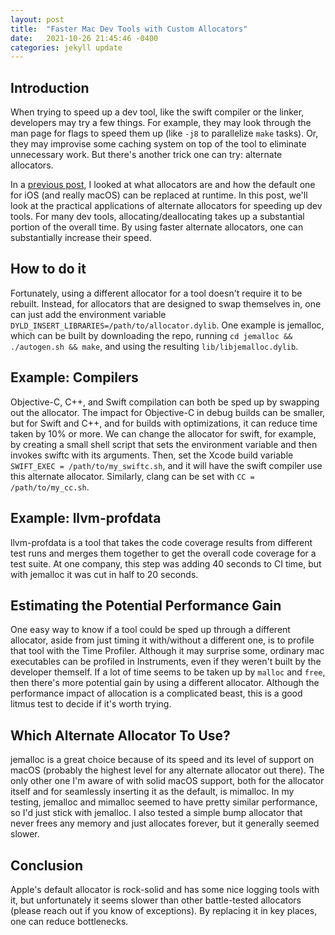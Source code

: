 ```yaml
---
layout: post
title:  "Faster Mac Dev Tools with Custom Allocators"
date:   2021-10-26 21:45:46 -0400
categories: jekyll update
---
```


## Introduction

When trying to speed up a dev tool, like the swift compiler or the linker, developers may try a few things. For example, they may look through the man page for flags to speed them up (like `-j8` to parallelize `make` tasks). Or, they may improvise some caching system on top of the tool to eliminate unnecessary work. But there's another trick one can try: alternate allocators.

In a [previous post](https://eisel.me/allocator), I looked at what allocators are and how the default one for iOS (and really macOS) can be replaced at runtime. In this post, we'll look at the practical applications of alternate allocators for speeding up dev tools. For many dev tools, allocating/deallocating takes up a substantial portion of the overall time. By using faster alternate allocators, one can substantially increase their speed.

## How to do it

Fortunately, using a different allocator for a tool doesn't require it to be rebuilt. Instead, for allocators that are designed to swap themselves in, one can just add the environment variable `DYLD_INSERT_LIBRARIES=/path/to/allocator.dylib`. One example is jemalloc, which can be built by downloading the repo, running `cd jemalloc && ./autogen.sh && make`, and using the resulting `lib/libjemalloc.dylib`.

## Example: Compilers

Objective-C, C++, and Swift compilation can both be sped up by swapping out the allocator. The impact for Objective-C in debug builds can be smaller, but for Swift and C++, and for builds with optimizations, it can reduce time taken by 10% or more. We can change the allocator for swift, for example, by creating a small shell script that sets the environment variable and then invokes swiftc with its arguments. Then, set the Xcode build variable `SWIFT_EXEC = /path/to/my_swiftc.sh`, and it will have the swift compiler use this alternate allocator. Similarly, clang can be set with `CC = /path/to/my_cc.sh`.

## Example: llvm-profdata

llvm-profdata is a tool that takes the code coverage results from different test runs and merges them together to get the overall code coverage for a test suite. At one company, this step was adding 40 seconds to CI time, but with jemalloc it was cut in half to 20 seconds.

## Estimating the Potential Performance Gain

One easy way to know if a tool could be sped up through a different allocator, aside from just timing it with/without a different one, is to profile that tool with the Time Profiler. Although it may surprise some, ordinary mac executables can be profiled in Instruments, even if they weren't built by the developer themself. If a lot of time seems to be taken up by `malloc` and `free`, then there's more potential gain by using a different allocator. Although the performance impact of allocation is a complicated beast, this is a good litmus test to decide if it's worth trying.

## Which Alternate Allocator To Use?

jemalloc is a great choice because of its speed and its level of support on macOS (probably the highest level for any alternate allocator out there). The only other one I'm aware of with solid macOS support, both for the allocator itself and for seamlessly inserting it as the default, is mimalloc. In my testing, jemalloc and mimalloc seemed to have pretty similar performance, so I'd just stick with jemalloc. I also tested a simple bump allocator that never frees any memory and just allocates forever, but it generally seemed slower.

## Conclusion

Apple's default allocator is rock-solid and has some nice logging tools with it, but unfortunately it seems slower than other battle-tested allocators (please reach out if you know of exceptions). By replacing it in key places, one can reduce bottlenecks.
